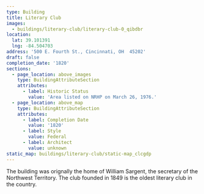 ```yaml
---
type: Building
title: Literary Club
images:
  - buildings/literary-club/literary-club-0_qibdbr
location:
  lat: 39.101391
  lng: -84.504703
address: '500 E. Fourth St., Cincinnati, OH  45202'
draft: false
completion_date: '1820'
sections:
  - page_location: above_images
    type: BuildingAttributeSection
    attributes:
      - label: Historic Status
        value: 'Area listed on NRHP on March 26, 1976.'
  - page_location: above_map
    type: BuildingAttributeSection
    attributes:
      - label: Completion Date
        value: '1820'
      - label: Style
        value: Federal
      - label: Architect
        value: unknown
static_map: buildings/literary-club/static-map_clcgdp
---
```


The building was orignally the home of William Sargent, the secretary of the Northwest Territory. The club founded in 1849 is the oldest literary club in the country.
